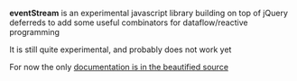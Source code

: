 __eventStream__ is an experimental javascript library building on top of jQuery deferreds to add some useful combinators for dataflow/reactive programming

It is still quite experimental, and probably does not work yet

For now the only [documentation is in the beautified source](http://dikini.github.com/eventStream)
